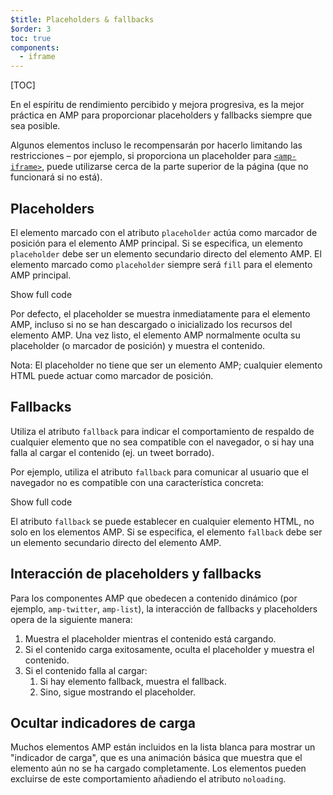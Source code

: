 ```yaml
---
$title: Placeholders & fallbacks
$order: 3
toc: true
components:
  - iframe
---
```

[TOC]

En el espíritu de rendimiento percibido y mejora progresiva, es la mejor práctica en AMP para proporcionar placeholders y fallbacks siempre que sea posible.

Algunos elementos incluso le recompensarán por hacerlo limitando las restricciones – por ejemplo, si proporciona un placeholder para [`<amp-iframe>`](/es/docs/reference/components/amp-iframe.html#iframe-with-placeholder), puede utilizarse cerca de la parte superior de la página (que no funcionará si no está).

## Placeholders

El elemento marcado con el atributo `placeholder` actúa
como marcador de posición para el elemento AMP principal.
Si se especifica, un elemento `placeholder` debe ser un elemento secundario directo del elemento AMP.
El elemento marcado como `placeholder` siempre será `fill` para el elemento AMP principal.

<!--embedded amp-anim responsive example -->
<div>
<amp-iframe height="253"
            layout="fixed-height"
            sandbox="allow-scripts allow-forms allow-same-origin"
            resizable
            src="https://ampproject-b5f4c.firebaseapp.com/examples/ampanim.responsive.embed.html">
  <div overflow tabindex="0" role="button" aria-label="Show more">Show full code</div>
  <div placeholder></div>
</amp-iframe>
</div>


Por defecto, el placeholder se muestra inmediatamente para el elemento AMP,
incluso si no se han descargado o inicializado los recursos del elemento AMP.
Una vez listo, el elemento AMP normalmente oculta su placeholder (o marcador de posición) y muestra el contenido.

Nota: El placeholder no tiene que ser un elemento AMP; cualquier elemento HTML puede actuar como marcador de posición.

## Fallbacks

Utiliza el atributo  `fallback` para indicar el comportamiento de respaldo
de cualquier elemento que no sea compatible con el navegador, o si hay una falla al cargar el contenido (ej. un tweet borrado).

Por ejemplo, utiliza el atributo `fallback` para comunicar al usuario
que el navegador no es compatible con una característica concreta:

<!--embedded video example  -->
<div>
<amp-iframe height="234"
            layout="fixed-height"
            sandbox="allow-scripts allow-forms allow-same-origin"
            resizable
            src="https://ampproject-b5f4c.firebaseapp.com/examples/ampvideo.fallback.embed.html">
  <div overflow tabindex="0" role="button" aria-label="Show more">Show full code</div>
  <div placeholder></div>
</amp-iframe>
</div>

El atributo `fallback` se puede establecer en cualquier elemento HTML, no solo en los elementos AMP.
Si se especifica, el elemento `fallback` debe ser un elemento secundario directo del elemento AMP.

## Interacción de placeholders y fallbacks

Para los componentes AMP que obedecen a contenido dinámico (por ejemplo, `amp-twitter`, `amp-list`), la interacción de fallbacks y placeholders opera de la siguiente manera:

<ol>
  <li>Muestra el placeholder mientras el contenido está cargando.</li>
  <li>Si el contenido carga exitosamente, oculta el placeholder y muestra el contenido.</li>
  <li>Si el contenido falla al cargar:
    <ol>
      <li>Si hay elemento fallback, muestra el fallback.</li>
      <li>Sino, sigue mostrando el placeholder.</li>
    </ol>
  </li>
</ol>

## Ocultar indicadores de carga

Muchos elementos AMP están incluidos en la lista blanca para mostrar un "indicador de carga",
que es una animación básica que muestra que el elemento aún no se ha cargado completamente.
Los elementos pueden excluirse de este comportamiento añadiendo el atributo `noloading`.
